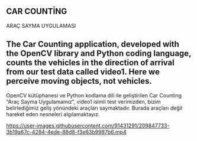 CAR COUNTİNG
------
ARAÇ SAYMA UYGULAMASI

The Car Counting application, developed with the OpenCV library and Python coding language, counts the vehicles in the direction of arrival from our test data called video1. Here we perceive moving objects, not vehicles.
--------------------------------------------------------------------------------------------
OpenCV kütüphanesi ve Python kodlama dili ile geliştirilen Car Counting “Araç Sayma Uygulamamız”, video1 isimli test verimizden, bizim belirlediğimiz geliş yönündeki araçları saymaktadır. Burada araçları değil hareket eden nesneleri algılamaktayız.




https://user-images.githubusercontent.com/91431291/209847733-3b19a67c-4284-4ede-88d8-f3e63b9987b6.mp4

